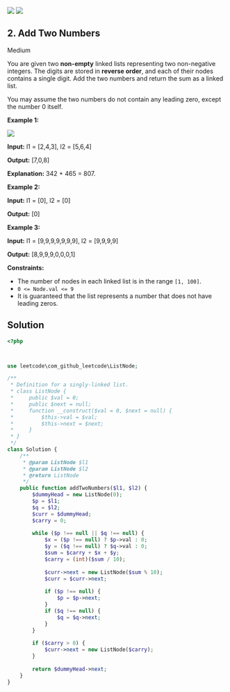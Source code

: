 [![](https://img.shields.io/github/stars/LeetCode-in-Ruby/LeetCode-in-Ruby?label=Stars&style=flat-square)](https://github.com/LeetCode-in-Ruby/LeetCode-in-Ruby)
[![](https://img.shields.io/github/forks/LeetCode-in-Ruby/LeetCode-in-Ruby?label=Fork%20me%20on%20GitHub%20&style=flat-square)](https://github.com/LeetCode-in-Ruby/LeetCode-in-Ruby/fork)

## 2\. Add Two Numbers

Medium

You are given two **non-empty** linked lists representing two non-negative integers. The digits are stored in **reverse order**, and each of their nodes contains a single digit. Add the two numbers and return the sum as a linked list.

You may assume the two numbers do not contain any leading zero, except the number 0 itself.

**Example 1:**

![](https://assets.leetcode.com/uploads/2020/10/02/addtwonumber1.jpg)

**Input:** l1 = [2,4,3], l2 = [5,6,4]

**Output:** [7,0,8]

**Explanation:** 342 + 465 = 807. 

**Example 2:**

**Input:** l1 = [0], l2 = [0]

**Output:** [0] 

**Example 3:**

**Input:** l1 = [9,9,9,9,9,9,9], l2 = [9,9,9,9]

**Output:** [8,9,9,9,0,0,0,1] 

**Constraints:**

*   The number of nodes in each linked list is in the range `[1, 100]`.
*   `0 <= Node.val <= 9`
*   It is guaranteed that the list represents a number that does not have leading zeros.

## Solution

```php
<?php



use leetcode\com_github_leetcode\ListNode;

/**
 * Definition for a singly-linked list.
 * class ListNode {
 *     public $val = 0;
 *     public $next = null;
 *     function __construct($val = 0, $next = null) {
 *         $this->val = $val;
 *         $this->next = $next;
 *     }
 * }
 */
class Solution {
    /**
     * @param ListNode $l1
     * @param ListNode $l2
     * @return ListNode
     */
    public function addTwoNumbers($l1, $l2) {
        $dummyHead = new ListNode(0);
        $p = $l1;
        $q = $l2;
        $curr = $dummyHead;
        $carry = 0;
        
        while ($p !== null || $q !== null) {
            $x = ($p !== null) ? $p->val : 0;
            $y = ($q !== null) ? $q->val : 0;
            $sum = $carry + $x + $y;
            $carry = (int)($sum / 10);
            
            $curr->next = new ListNode($sum % 10);
            $curr = $curr->next;
            
            if ($p !== null) {
                $p = $p->next;
            }
            if ($q !== null) {
                $q = $q->next;
            }
        }
        
        if ($carry > 0) {
            $curr->next = new ListNode($carry);
        }
        
        return $dummyHead->next;
    }
}
```